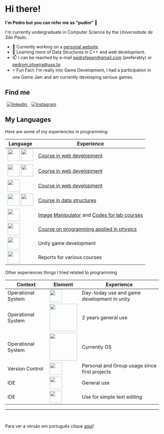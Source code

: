 <!--credits for github.com/brenopelegrin, from where I got the idea (and part of the code) for this README-->

# Hi there!

**I'm Pedro but you can refer me as "pudim" :custard:**

I'm currently undergraduate in Computer Science by the _Universidade de São Paulo_.

<!--
[![wakatime](https://wakatime.com/badge/user/018e5529-8941-40e4-9b89-1b8ab0cdb48f.svg)](https://wakatime.com/@018e5529-8941-40e4-9b89-1b8ab0cdb48f)
-->

- :telescope: Currently working on a [personal website](http://pedropudim.com.br).
- :seedling: Learning more of Data Structures in C++ and web development.
- :mailbox: I can be reached by e-mail pedrofapen@gmail.com (preferably) or pedrom.oliveira@usp.br.
- :zap: Fun Fact: I'm really into Game Development, I had a participation in one Game Jam and am currently developing serious games.

## Find me

<a href="www.linkedin.com/in/pedromartins" target="_blank" style="margin: 5px;">
<img src=https://img.shields.io/badge/linkedin-%231E77B5.svg?&style=for-the-badge&logo=linkedin&logoColor=white alt=linkedin  />
</a>
<a href="https://www.instagram.com/pedro_pudin" target="_blank" style="margin: 5px;">
<img src="https://img.shields.io/badge/instagram-%23000000.svg?&style=for-the-badge&logo=instagram&logoColor=white" alt=instagram  />
</a>

## My Languages

Here are some of my experiencies in programming:

| Language                                                                                                                                                                                                                         | Experience                                                                                                                                  |
| -------------------------------------------------------------------------------------------------------------------------------------------------------------------------------------------------------------------------------- | ------------------------------------------------------------------------------------------------------------------------------------------- |
| <img height=40 src="https://cdn.jsdelivr.net/gh/devicons/devicon@latest/icons/html5/html5-original.svg"/> <img height=40 src="https://cdn.jsdelivr.net/gh/devicons/devicon@latest/icons/css3/css3-original.svg" />               | [Course in web development](https://github.com/Pedropudin/Trabalho-web/tree/main/Old-Version)                                               |
| <img height=40 src="https://cdn.jsdelivr.net/gh/devicons/devicon@latest/icons/react/react-original.svg"/> <img height=40 src="https://cdn.jsdelivr.net/gh/devicons/devicon@latest/icons/mongodb/mongodb-original-wordmark.svg"/> | [Course in web development](https://github.com/Pedropudin/Trabalho-web)                                                                     |
| <img height=40 src="https://cdn.jsdelivr.net/gh/devicons/devicon@latest/icons/javascript/javascript-original.svg"/>                                                                                                              | [Course in web development](https://github.com/Pedropudin/Trabalho-web)                                                                     |
| <img height=40 src="https://cdn.jsdelivr.net/gh/devicons/devicon@latest/icons/c/c-original.svg" /> <img height=40 src="https://cdn.jsdelivr.net/gh/devicons/devicon@latest/icons/cplusplus/cplusplus-original.svg" />                                                                                                                            | [Course in data structures](https://github.com/brenopelegrin/data-structures)                                                               |
| <img height=40 src="https://cdn.jsdelivr.net/gh/devicons/devicon@latest/icons/python/python-original.svg" />                                                                                                                     | [Image Manipulator](https://github.com/Pedropudin/Image-Manipulator) and [Codes for lab courses](https://github.com/Pedropudin/LabAvancado) |
| <img height=40 src="https://cdn.jsdelivr.net/gh/devicons/devicon@latest/icons/fortran/fortran-original.svg" />                                                                                                                   | [Course on programming applied in physics](https://github.com/Pedropudin/Intro-Fiscomp)                                                     |
| <img height=40 src="https://cdn.jsdelivr.net/gh/devicons/devicon@latest/icons/csharp/csharp-original.svg" />                                                                                                                     | Unity game development                                                                                                                      |
| <img height=40 src="https://cdn.jsdelivr.net/gh/devicons/devicon@latest/icons/latex/latex-original.svg" />                                                                                                                       | Reports for various courses                                                                                                                 |

Other experiences things I tried related to programming

| Context | Element | Experience |
| ------- | ------- | ---------- |
| Operational System| <img height=40 src="https://cdn.jsdelivr.net/gh/devicons/devicon@latest/icons/windows11/windows11-original.svg" /> | Day-today use and game development in unity |
| Operational System | <img height=90 src="https://cdn.jsdelivr.net/gh/devicons/devicon@latest/icons/ubuntu/ubuntu-original-wordmark.svg" /> | 2 years general use | 
| Operational System | <img height=90 src="https://cdn.jsdelivr.net/gh/devicons/devicon@latest/icons/archlinux/archlinux-original-wordmark.svg" /> | Currently OS |
| Version Control | <img height=40 src="https://cdn.jsdelivr.net/gh/devicons/devicon@latest/icons/git/git-original.svg" /> | Personal and Group usage since first projects
| IDE | <img height=40 src="https://cdn.jsdelivr.net/gh/devicons/devicon@latest/icons/vscode/vscode-original.svg" /> | General use |
| IDE | <img height=40 src="https://cdn.jsdelivr.net/gh/devicons/devicon@latest/icons/neovim/neovim-original.svg" /> | Use for simple text editing |


---

<br/>

Para ver a versão em português clique [aqui](readme-pt_br.md)!
